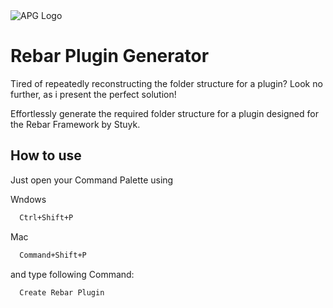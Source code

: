 <picture>
  <source media="(prefers-color-scheme: dark)" srcset="https://i.imgur.com/rCsB1xq.png">
  <source media="(prefers-color-scheme: light)" srcset="https://i.imgur.com/aAZdYPE.png">
    <img alt="APG Logo" src="https://i.imgur.com/aAZdYPE.png">
</picture>

# Rebar Plugin Generator

Tired of repeatedly reconstructing the folder structure for a plugin? Look no further, as i present the perfect solution!

Effortlessly generate the required folder structure for a plugin designed for the Rebar Framework by Stuyk.

## How to use

Just open your Command Palette using

Wndows

```bash
  Ctrl+Shift+P
```

Mac

```bash
  Command+Shift+P
```

and type following Command:

```bash
  Create Rebar Plugin
```
